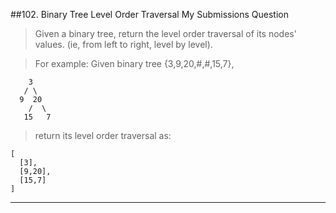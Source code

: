 ##102. Binary Tree Level Order Traversal My Submissions Question

> Given a binary tree, return the level order traversal of its nodes' values. (ie, from left to right, level by level).

> For example:
> Given binary tree {3,9,20,#,#,15,7},  
> 
        3
       / \
      9  20
        /  \
       15   7
>return its level order traversal as:  
> 
    [
      [3],
      [9,20],
      [15,7]
    ]
    
---
